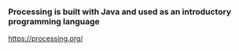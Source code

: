 ### Processing is built with Java and used as an introductory programming language 
https://processing.org/
